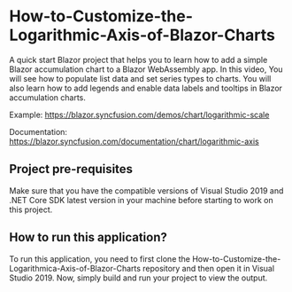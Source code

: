 # How-to-Customize-the-Logarithmic-Axis-of-Blazor-Charts

A quick start Blazor project that helps you to learn how to add a simple Blazor accumulation chart to a Blazor WebAssembly app. In this video, You will see how to populate list data and set series types to charts. You will also learn how to add legends and enable data labels and tooltips in Blazor accumulation charts.
 
Example: https://blazor.syncfusion.com/demos/chart/logarithmic-scale

Documentation: https://blazor.syncfusion.com/documentation/chart/logarithmic-axis

## Project pre-requisites
Make sure that you have the compatible versions of Visual Studio 2019 and .NET Core SDK latest version in your machine before starting to work on this project.

## How to run this application?
To run this application, you need to first clone the How-to-Customize-the-Logarithmica-Axis-of-Blazor-Charts repository and then open it in Visual Studio 2019. Now, simply build and run your project to view the output.

